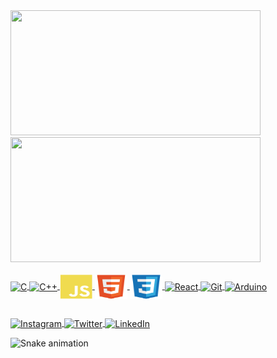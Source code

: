 <div>  
  <a href="https://github.com/viniciuscole">
  <img height="200em" width="400em" src="https://github-readme-stats.vercel.app/api?username=viniciuscole&include_all_commits=true&count_private=true&show_icons=true&theme=panda" />
  <img height="200em" width="400em" src="https://github-readme-stats.vercel.app/api/top-langs/?username=viniciuscole&layout=compact&theme=panda" />
</div>
<div style="display:inline_block"><br>
  <img align="center" alt="C" height="39" width="52" src="https://cdn.jsdelivr.net/gh/devicons/devicon/icons/c/c-original.svg">
  <img align="center" alt="C++" height="39" width="52" src="https://cdn.jsdelivr.net/gh/devicons/devicon/icons/cplusplus/cplusplus-original.svg">
  <img align="center" alt="Js" height="39" width="52" src="https://raw.githubusercontent.com/devicons/devicon/master/icons/javascript/javascript-plain.svg">
  <img align="center" alt="HTML" height="39" width="52" src="https://raw.githubusercontent.com/devicons/devicon/master/icons/html5/html5-original.svg">
  <img align="center" alt="CSS" height="39" width="52" src="https://raw.githubusercontent.com/devicons/devicon/master/icons/css3/css3-original.svg">
  <img align="center" alt="React" height="39" width="52" src="https://cdn.jsdelivr.net/gh/devicons/devicon/icons/react/react-original.svg">
  <img align="center" alt="Git" height="39" width="52" src="https://cdn.jsdelivr.net/gh/devicons/devicon/icons/git/git-original.svg">
  <img align="center" alt="Arduino" height="39" width="52" src="https://cdn.jsdelivr.net/gh/devicons/devicon/icons/arduino/arduino-original-wordmark.svg">
</div>
  
  ##
  
<div>
  <a href = "https://www.instagram.com/viniciusscole/" target="_blank">
    <img align="center" alt="Instagram" target="_blank" src="https://img.shields.io/badge/Instagram-E4405F?style=for-the-badge&logo=instagram&logoColor=white">
  </a>
  <a href = "https://twitter.com/vinicius_cole78" target="_blank">
    <img align="center" alt="Twitter" target="_blank" src="https://img.shields.io/badge/Twitter-1DA1F2?style=for-the-badge&logo=twitter&logoColor=white">
  </a>
  <a href = "https://www.linkedin.com/in/vinicius-cole-de-amorim-419373211/" target="_blank">
    <img align="center" alt="LinkedIn" target="_blank" src="https://img.shields.io/badge/LinkedIn-0077B5?style=for-the-badge&logo=linkedin&logoColor=white">
  </a>
  
   ![Snake animation](https://github.com/viniciuscole/viniciuscole/blob/output/github-contribution-grid-snake.svg)
</div>
